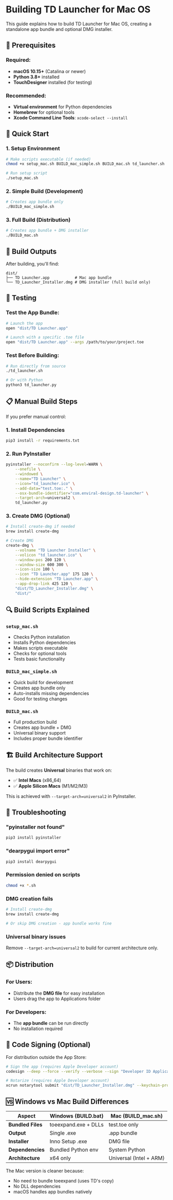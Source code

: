 # Building TD Launcher for Mac OS

This guide explains how to build TD Launcher for Mac OS, creating a standalone app bundle and optional DMG installer.

## 🔧 Prerequisites

### Required:
- **macOS 10.15+** (Catalina or newer)
- **Python 3.8+** installed
- **TouchDesigner** installed (for testing)

### Recommended:
- **Virtual environment** for Python dependencies
- **Homebrew** for optional tools
- **Xcode Command Line Tools**: `xcode-select --install`

## 🚀 Quick Start

### 1. Setup Environment
```bash
# Make scripts executable (if needed)
chmod +x setup_mac.sh BUILD_mac_simple.sh BUILD_mac.sh td_launcher.sh

# Run setup script
./setup_mac.sh
```

### 2. Simple Build (Development)
```bash
# Creates app bundle only
./BUILD_mac_simple.sh
```

### 3. Full Build (Distribution)
```bash
# Creates app bundle + DMG installer
./BUILD_mac.sh
```

## 📂 Build Outputs

After building, you'll find:

```
dist/
├── TD Launcher.app           # Mac app bundle
└── TD_Launcher_Installer.dmg # DMG installer (full build only)
```

## 🧪 Testing

### Test the App Bundle:
```bash
# Launch the app
open "dist/TD Launcher.app"

# Launch with a specific .toe file
open "dist/TD Launcher.app" --args /path/to/your/project.toe
```

### Test Before Building:
```bash
# Run directly from source
./td_launcher.sh

# Or with Python
python3 td_launcher.py
```

## 📋 Manual Build Steps

If you prefer manual control:

### 1. Install Dependencies
```bash
pip3 install -r requirements.txt
```

### 2. Run PyInstaller
```bash
pyinstaller --noconfirm --log-level=WARN \
    --onefile \
    --windowed \
    --name="TD Launcher" \
    --icon="td_launcher.ico" \
    --add-data="test.toe:." \
    --osx-bundle-identifier="com.enviral-design.td-launcher" \
    --target-arch=universal2 \
    td_launcher.py
```

### 3. Create DMG (Optional)
```bash
# Install create-dmg if needed
brew install create-dmg

# Create DMG
create-dmg \
    --volname "TD Launcher Installer" \
    --volicon "td_launcher.ico" \
    --window-pos 200 120 \
    --window-size 600 300 \
    --icon-size 100 \
    --icon "TD Launcher.app" 175 120 \
    --hide-extension "TD Launcher.app" \
    --app-drop-link 425 120 \
    "dist/TD_Launcher_Installer.dmg" \
    "dist/"
```

## 🔍 Build Scripts Explained

### `setup_mac.sh`
- Checks Python installation
- Installs Python dependencies
- Makes scripts executable
- Checks for optional tools
- Tests basic functionality

### `BUILD_mac_simple.sh`
- Quick build for development
- Creates app bundle only
- Auto-installs missing dependencies
- Good for testing changes

### `BUILD_mac.sh` 
- Full production build
- Creates app bundle + DMG
- Universal binary support
- Includes proper bundle identifier

## 🏗️ Build Architecture Support

The build creates **Universal** binaries that work on:
- ✅ **Intel Macs** (x86_64)
- ✅ **Apple Silicon Macs** (M1/M2/M3)

This is achieved with `--target-arch=universal2` in PyInstaller.

## 🐛 Troubleshooting

### "pyinstaller not found"
```bash
pip3 install pyinstaller
```

### "dearpygui import error"
```bash
pip3 install dearpygui
```

### Permission denied on scripts
```bash
chmod +x *.sh
```

### DMG creation fails
```bash
# Install create-dmg
brew install create-dmg

# Or skip DMG creation - app bundle works fine
```

### Universal binary issues
Remove `--target-arch=universal2` to build for current architecture only.

## 📦 Distribution

### For Users:
- Distribute the **DMG file** for easy installation
- Users drag the app to Applications folder

### For Developers:
- The **app bundle** can be run directly
- No installation required

## 🔐 Code Signing (Optional)

For distribution outside the App Store:

```bash
# Sign the app (requires Apple Developer account)
codesign --deep --force --verify --verbose --sign "Developer ID Application: Your Name" "dist/TD Launcher.app"

# Notarize (requires Apple Developer account)
xcrun notarytool submit "dist/TD_Launcher_Installer.dmg" --keychain-profile "notarytool-profile" --wait
```

## 🆚 Windows vs Mac Build Differences

| Aspect | Windows (BUILD.bat) | Mac (BUILD_mac.sh) |
|--------|--------------------|--------------------|
| **Bundled Files** | toeexpand.exe + DLLs | test.toe only |
| **Output** | Single .exe | .app bundle |
| **Installer** | Inno Setup .exe | DMG file |
| **Dependencies** | Bundled Python env | System Python |
| **Architecture** | x64 only | Universal (Intel + ARM) |

The Mac version is cleaner because:
- No need to bundle toeexpand (uses TD's copy)
- No DLL dependencies
- macOS handles app bundles natively